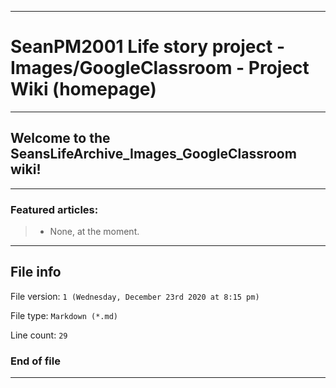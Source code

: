 
***

# SeanPM2001 Life story project - Images/GoogleClassroom - Project Wiki (homepage)

***

## Welcome to the SeansLifeArchive_Images_GoogleClassroom wiki!

***

### Featured articles:

> * None, at the moment.

***

## File info

File version: `1 (Wednesday, December 23rd 2020 at 8:15 pm)`

File type: `Markdown (*.md)`

Line count: `29`

### End of file

***
